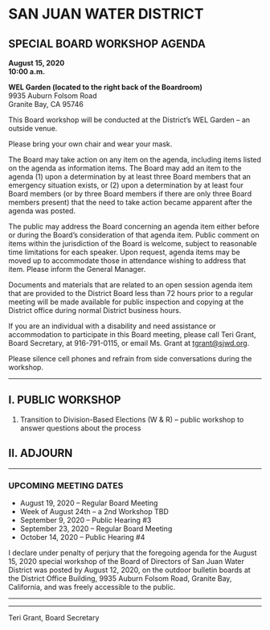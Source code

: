 <!-- Page 1 -->
# SAN JUAN WATER DISTRICT  
## SPECIAL BOARD WORKSHOP AGENDA  

**August 15, 2020**  
**10:00 a.m.**  

**WEL Garden (located to the right back of the Boardroom)**  
9935 Auburn Folsom Road  
Granite Bay, CA  95746  

This Board workshop will be conducted at the District’s WEL Garden – an outside venue.

Please bring your own chair and wear your mask.

The Board may take action on any item on the agenda, including items listed on the agenda as information items. The Board may add an item to the agenda (1) upon a determination by at least three Board members that an emergency situation exists, or (2) upon a determination by at least four Board members (or by three Board members if there are only three Board members present) that the need to take action became apparent after the agenda was posted.

The public may address the Board concerning an agenda item either before or during the Board’s consideration of that agenda item. Public comment on items within the jurisdiction of the Board is welcome, subject to reasonable time limitations for each speaker. Upon request, agenda items may be moved up to accommodate those in attendance wishing to address that item. Please inform the General Manager.

Documents and materials that are related to an open session agenda item that are provided to the District Board less than 72 hours prior to a regular meeting will be made available for public inspection and copying at the District office during normal District business hours.

If you are an individual with a disability and need assistance or accommodation to participate in this Board meeting, please call Teri Grant, Board Secretary, at 916-791-0115, or email Ms. Grant at tgrant@sjwd.org.

Please silence cell phones and refrain from side conversations during the workshop.

---

## I. PUBLIC WORKSHOP  
1. Transition to Division-Based Elections (W & R) – public workshop to answer questions about the process  

## II. ADJOURN  

---

### UPCOMING MEETING DATES  
- August 19, 2020 – Regular Board Meeting  
- Week of August 24th – a 2nd Workshop TBD  
- September 9, 2020 – Public Hearing #3  
- September 23, 2020 – Regular Board Meeting  
- October 14, 2020 – Public Hearing #4  

I declare under penalty of perjury that the foregoing agenda for the August 15, 2020 special workshop of the Board of Directors of San Juan Water District was posted by August 12, 2020, on the outdoor bulletin boards at the District Office Building, 9935 Auburn Folsom Road, Granite Bay, California, and was freely accessible to the public.

---

_________________________________  
Teri Grant, Board Secretary
